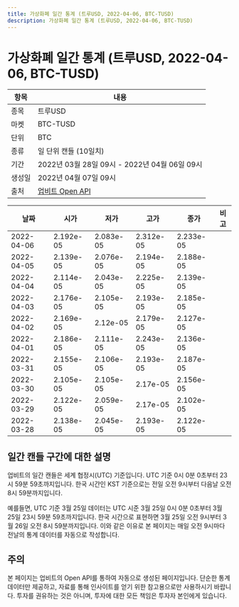 ```yaml
---
title: 가상화폐 일간 통계 (트루USD, 2022-04-06, BTC-TUSD)
description: 가상화폐 일간 통계 (트루USD, 2022-04-06, BTC-TUSD)
---
```



가상화폐 일간 통계 (트루USD, 2022-04-06, BTC-TUSD)
===

|항목|내용|
|--|--|
|종목|트루USD|
|마켓|BTC-TUSD|
|단위|BTC|
|종류|일 단위 캔들 (10일치)|
|기간|2022년 03월 28일 09시 - 2022년 04월 06일 09시|
|생성일|2022년 04월 07일 09시|
|출처|[업비트 Open API](https://docs.upbit.com)|


|날짜|시가|저가|고가|종가|비고|
|--|--|--|--|--|--|
|2022-04-06|2.192e-05|2.083e-05|2.312e-05|2.233e-05|    |
|2022-04-05|2.139e-05|2.076e-05|2.194e-05|2.188e-05|    |
|2022-04-04|2.114e-05|2.043e-05|2.225e-05|2.139e-05|    |
|2022-04-03|2.176e-05|2.105e-05|2.193e-05|2.185e-05|    |
|2022-04-02|2.169e-05|2.12e-05|2.179e-05|2.127e-05|    |
|2022-04-01|2.186e-05|2.111e-05|2.243e-05|2.136e-05|    |
|2022-03-31|2.155e-05|2.106e-05|2.193e-05|2.187e-05|    |
|2022-03-30|2.105e-05|2.105e-05|2.17e-05|2.156e-05|    |
|2022-03-29|2.122e-05|2.059e-05|2.17e-05|2.102e-05|    |
|2022-03-28|2.138e-05|2.045e-05|2.193e-05|2.122e-05|    |


일간 캔들 구간에 대한 설명
---


업비트의 일간 캔들은 세계 협정시(UTC) 기준입니다. 
UTC 기준 0시 0분 0초부터 23시 59분 59초까지입니다. 
한국 시간인 KST 기준으로는 전일 오전 9시부터 다음날 오전 8시 59분까지입니다. 


예를들면, UTC 기준 3월 25일 데이터는 UTC 시준 3월 25일 0시 0분 0초부터 3월 25일 23시 59분 59초까지입니다. 
한국 시간으로 표현하면 3월 25일 오전 9시부터 3월 26일 오전 8시 59분까지입니다. 
이와 같은 이유로 본 페이지는 매일 오전 9시마다 전날의 통계 데이터를 자동으로 작성합니다. 


주의
---


본 페이지는 업비트의 Open API를 통하여 자동으로 생성된 페이지입니다. 
단순한 통계 데이터만 제공하고, 자료를 통해 인사이트를 얻기 위한 참고용으로만 사용하시기 바랍니다. 
투자를 권유하는 것은 아니며, 투자에 대한 모든 책임은 투자자 본인에게 있습니다. 
